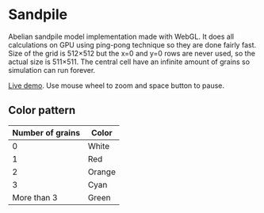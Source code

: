 # Sandpile
Abelian sandpile model implementation made with WebGL. It does all calculations on GPU using ping-pong technique so they are done fairly fast. Size of the grid is 512×512 but the x=0 and y=0 rows are never used, so the actual size is 511×511. The central cell have an infinite amount of grains so simulation can run forever.

[Live demo](https://vthawk.github.io/sandpile). Use mouse wheel to zoom and space button to pause.

## Color pattern
| Number of grains | Color |
| --- | --- |
| 0 | White |
| 1 | Red |
| 2 | Orange |
| 3 | Cyan |
| More than 3 | Green |
